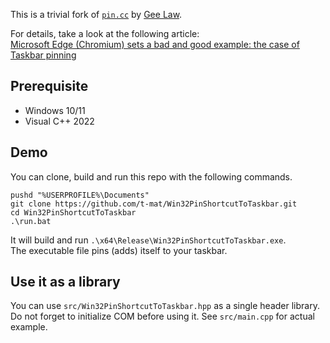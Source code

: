 ﻿This is a trivial fork of [`pin.cc`](https://geelaw.blog/entries/msedge-pins/assets/pin.cc) by [Gee Law](https://geelaw.blog/).

For details, take a look at the following article:  
[Microsoft Edge (Chromium) sets a bad and good example: the case of Taskbar pinning](https://geelaw.blog/entries/msedge-pins/)


## Prerequisite

- Windows 10/11
- Visual C++ 2022


## Demo

You can clone, build and run this repo with the following commands.

```
pushd "%USERPROFILE%\Documents"
git clone https://github.com/t-mat/Win32PinShortcutToTaskbar.git
cd Win32PinShortcutToTaskbar
.\run.bat
```

It will build and run `.\x64\Release\Win32PinShortcutToTaskbar.exe`.  
The executable file pins (adds) itself to your taskbar.


## Use it as a library

You can use `src/Win32PinShortcutToTaskbar.hpp` as a single header library.  
Do not forget to initialize COM before using it.  See `src/main.cpp` for actual example.
